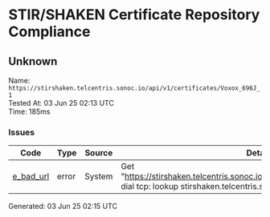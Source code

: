 # STIR/SHAKEN Certificate Repository Compliance

## Unknown

Name: `https://stirshaken.telcentris.sonoc.io/api/v1/certificates/Voxox_696J_1`\
Tested At: 03 Jun 25 02:13 UTC\
Time: 185ms

### Issues

| Code | Type | Source | Details |
|------|------|--------|---------|
| [e_bad_url](../../ISSUES/e_bad_url/README.md) | error | System | Get "https://stirshaken.telcentris.sonoc.io/api/v1/certificates/Voxox_696J_1": dial tcp: lookup stirshaken.telcentris.sonoc.io: no such host |

Generated: 03 Jun 25 02:15 UTC